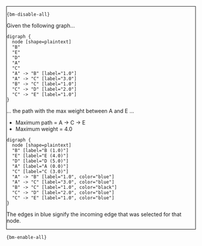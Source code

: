 <div style="border:1px solid black;">

`{bm-disable-all}`

Given the following graph...

````{dot}
digraph {
  node [shape=plaintext]
  "B"
  "E"
  "D"
  "A"
  "C"
  "A" -> "B" [label="1.0"]
  "A" -> "C" [label="3.0"]
  "B" -> "C" [label="1.0"]
  "C" -> "D" [label="2.0"]
  "C" -> "E" [label="1.0"]
}
````

... the path with the max weight between A and E ...

 * Maximum path = A -> C -> E
 * Maximum weight = 4.0

````{dot}
digraph {
  node [shape=plaintext]
  "B" [label="B (1.0)"]
  "E" [label="E (4.0)"]
  "D" [label="D (5.0)"]
  "A" [label="A (0.0)"]
  "C" [label="C (3.0)"]
  "A" -> "B" [label="1.0", color="blue"]
  "A" -> "C" [label="3.0", color="blue"]
  "B" -> "C" [label="1.0", color="black"]
  "C" -> "D" [label="2.0", color="blue"]
  "C" -> "E" [label="1.0", color="blue"]
}
````

The edges in blue signify the incoming edge that was selected for that node.

</div>

`{bm-enable-all}`


